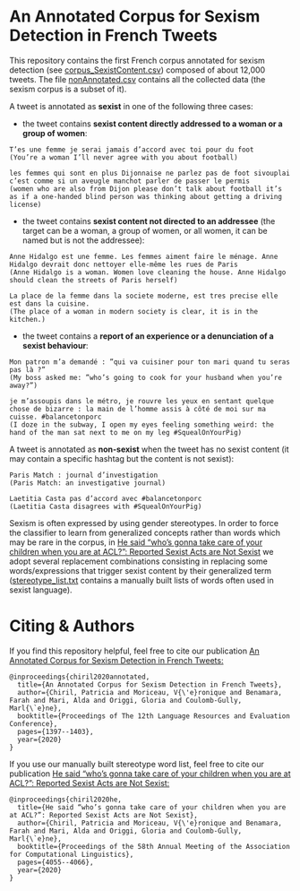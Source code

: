 # An Annotated Corpus for Sexism Detection in French Tweets
This repository contains the first French corpus annotated for sexism detection (see [corpus_SexistContent.csv](https://github.com/patriChiril/An-Annotated-Corpus-for-Sexism-Detection-in-French-Tweets/blob/master/corpus_SexistContent.csv)) composed of about 12,000 tweets. The file [nonAnnotated.csv](https://github.com/patriChiril/An-Annotated-Corpus-for-Sexism-Detection-in-French-Tweets/blob/master/nonAnnotated.csv) contains all the collected data (the sexism corpus is a subset of it).

A tweet is annotated as **sexist** in one of the following three cases:
* the tweet contains **sexist content directly addressed to a woman or a group of women**:
```
T’es une femme je serai jamais d’accord avec toi pour du foot
(You’re a woman I’ll never agree with you about football)

les femmes qui sont en plus Dijonnaise ne parlez pas de foot sivouplai c’est comme si un aveugle manchot parler de passer le permis
(women who are also from Dijon please don’t talk about football it’s as if a one-handed blind person was thinking about getting a driving license)
```

* the tweet contains **sexist content not directed to an addressee** (the target can be a woman, a group of women, or all women, it can be named but is not the addressee):
```
Anne Hidalgo est une femme. Les femmes aiment faire le ménage. Anne Hidalgo devrait donc nettoyer elle-même les rues de Paris 
(Anne Hidalgo is a woman. Women love cleaning the house. Anne Hidalgo should clean the streets of Paris herself)

La place de la femme dans la societe moderne, est tres precise elle est dans la cuisine.
(The place of a woman in modern society is clear, it is in the kitchen.)
```

* the tweet contains a **report of an experience or a denunciation of a sexist behaviour**:
```
Mon patron m’a demandé : ”qui va cuisiner pour ton mari quand tu seras pas là ?” 
(My boss asked me: ”who’s going to cook for your husband when you’re away?”)

je m’assoupis dans le métro, je rouvre les yeux en sentant quelque chose de bizarre : la main de l’homme assis à côté de moi sur ma cuisse. #balancetonporc
(I doze in the subway, I open my eyes feeling something weird: the hand of the man sat next to me on my leg #SquealOnYourPig)
```

A tweet is annotated as **non-sexist** when the tweet has no sexist content (it may contain a specific hashtag but the content is not sexist):
```
Paris Match : journal d’investigation
(Paris Match: an investigative journal)

Laetitia Casta pas d’accord avec #balancetonporc
(Laetitia Casta disagrees with #SquealOnYourPig)
```


Sexism is often expressed by using gender stereotypes. In order to force the classifier to learn from generalized concepts rather than words which may be rare in the corpus, in [He said “who’s gonna take care of your children when you are at ACL?”: Reported Sexist Acts are Not Sexist](https://www.aclweb.org/anthology/2020.acl-main.373/) we adopt several replacement combinations consisting in replacing some words/expressions that trigger sexist content by their generalized term ([stereotype_list.txt](https://github.com/patriChiril/An-Annotated-Corpus-for-Sexism-Detection-in-French-Tweets/blob/master/stereotype_list.txt) contains a manually built lists of words often used in sexist language).



# Citing & Authors
If you find this repository helpful, feel free to cite our publication [An Annotated Corpus for Sexism Detection in French Tweets:](https://www.aclweb.org/anthology/2020.lrec-1.175/)

```
@inproceedings{chiril2020annotated,
  title={An Annotated Corpus for Sexism Detection in French Tweets},
  author={Chiril, Patricia and Moriceau, V{\'e}ronique and Benamara, Farah and Mari, Alda and Origgi, Gloria and Coulomb-Gully, Marl{\`e}ne},
  booktitle={Proceedings of The 12th Language Resources and Evaluation Conference},
  pages={1397--1403},
  year={2020}
}
```

If you use our manually built stereotype word list, feel free to cite our publication [He said “who’s gonna take care of your children when you are at ACL?”: Reported Sexist Acts are Not Sexist:](https://www.aclweb.org/anthology/2020.acl-main.373/)

```
@inproceedings{chiril2020he,
  title={He said “who’s gonna take care of your children when you are at ACL?”: Reported Sexist Acts are Not Sexist},
  author={Chiril, Patricia and Moriceau, V{\'e}ronique and Benamara, Farah and Mari, Alda and Origgi, Gloria and Coulomb-Gully, Marl{\`e}ne},
  booktitle={Proceedings of the 58th Annual Meeting of the Association for Computational Linguistics},
  pages={4055--4066},
  year={2020}
}
```



